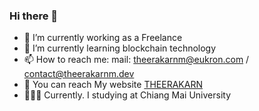 ### Hi there 👋

- 🔭 I’m currently working as a Freelance
- 🌱 I’m currently learning blockchain technology
- 📫 How to reach me: mail: theerakarnm@eukron.com / contact@theerakarnm.dev
- 🔹 You can reach My website [THEERAKARN](https://theerakarnm.dev)
- 👨🏻‍💻 Currently. I studying at Chiang Mai University



